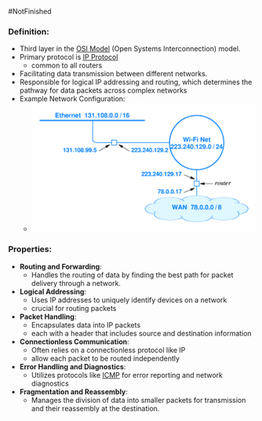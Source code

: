#NotFinished 
### Definition:
- Third layer in the [OSI Model](OSI%20Model.md) (Open Systems Interconnection) model.
- Primary protocol is [IP Protocol](TCP-IP%20Protocol.md)
	- common to all routers
- Facilitating data transmission between different networks.
- Responsible for logical IP addressing and routing, which determines the pathway for data packets across complex networks
- Example Network Configuration:
	- ![](Attachments/NetworkConfiguration.png)
### Properties:
- **Routing and Forwarding**: 
	- Handles the routing of data by finding the best path for packet delivery through a network.
- **Logical Addressing**: 
	- Uses IP addresses to uniquely identify devices on a network
	- crucial for routing packets
- **Packet Handling**: 
	- Encapsulates data into IP packets
	- each with a header that includes source and destination information
- **Connectionless Communication**:
	- Often relies on a connectionless protocol like IP
	- allow each packet to be routed independently
- **Error Handling and Diagnostics**: 
	- Utilizes protocols like [ICMP](ICMP.md) for error reporting and network diagnostics
- **Fragmentation and Reassembly**: 
	- Manages the division of data into smaller packets for transmission and their reassembly at the destination.